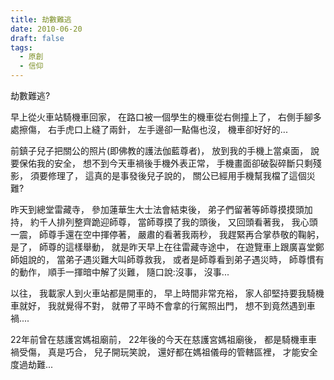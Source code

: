 ```yaml
---
title: 劫數難逃
date: 2010-06-20
draft: false
tags:
  - 原創
  - 信仰
---
```

劫數難逃?

早上從火車站騎機車回家，
在路口被一個學生的機車從右側撞上了，
右側手腳多處擦傷，
右手虎口上縫了兩針，
左手邊卻一點傷也沒，
機車卻好好的...

前鎮子兒子把關公的照片(即佛教的護法伽藍尊者)，
放到我的手機上當桌面，
說要保佑我的安全，
想不到今天車禍後手機外表正常，
手機畫面卻破裂碎斷只剩殘影，
須要修理了，
這真的是事發後兒子說的，
關公已經用手機幫我檔了這個災難?

昨天到總堂雷藏寺，
參加蓮華生大士法會結束後，
弟子們留著等師尊摸摸頭加持，
約千人排列整齊跪迎師尊，
當師尊摸了我的頭後，
又回頭看著我，
我心頭一震，
師尊手還在空中揮停著，
嚴肅的看著我兩秒，
我趕緊再合掌恭敬的鞠躬，
是了，
師尊的這樣舉動，
就是昨天早上在往雷藏寺途中，
在遊覽車上跟廣喜堂鄭師姐說的，
當弟子遇災難大叫師尊救我，
或者是師尊看到弟子遇災時，
師尊慣有的動作，
順手一揮暗中解了災難，
隨口說:沒事， 沒事...

以往，
我載家人到火車站都是開車的，
早上時間非常充裕，
家人卻堅持要我騎機車就好，
我就覺得不對，
就帶了平時不會拿的行駕照出門，
想不到竟然遇到車禍....

22年前曾在慈護宮媽祖廟前，
22年後的今天在慈護宮媽祖廟後，
都是騎機車車禍受傷，
真是巧合，
兒子開玩笑說，
還好都在媽祖儀母的管轄區裡，
才能安全度過劫難...





